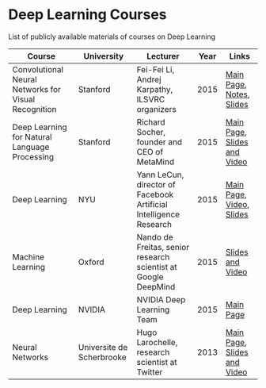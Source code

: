 # Deep Learning Courses

List of publicly available materials of courses on Deep Learning

Course | University | Lecturer | Year | Links
------ | ---------- | -------- | ---- | -----
Convolutional Neural Networks for Visual Recognition | Stanford | Fei-Fei Li, Andrej Karpathy, ILSVRC organizers | 2015 | [Main Page](http://cs231n.stanford.edu/), [Notes](http://cs231n.github.io/), [Slides](http://cs231n.stanford.edu/syllabus.html)
Deep Learning for Natural Language Processing | Stanford | Richard Socher, founder and CEO of MetaMind | 2015 | [Main Page](http://cs224d.stanford.edu/), [Slides and Video](http://cs224d.stanford.edu/syllabus.html)
Deep Learning | NYU | Yann LeCun, director of Facebook Artificial Intelligence Research | 2015 | [Main Page](http://cilvr.cs.nyu.edu/doku.php?id=courses:deeplearning2015:start), [Video](http://techtalks.tv/deep-learning-nyu-spring-2015/), [Slides](http://cilvr.cs.nyu.edu/doku.php?id=deeplearning2015:schedule)
Machine Learning | Oxford | Nando de Freitas, senior research scientist at Google DeepMind | 2015 | [Slides and Video](https://www.cs.ox.ac.uk/people/nando.defreitas/machinelearning/)
Deep Learning | NVIDIA | NVIDIA Deep Learning Team | 2015 | [Main Page](https://developer.nvidia.com/deep-learning-courses)
Neural Networks | Universite de Scherbrooke | Hugo Larochelle, research scientist at Twitter | 2013 | [Main Page](http://info.usherbrooke.ca/hlarochelle/neural_networks/description.html), [Slides and Video](http://info.usherbrooke.ca/hlarochelle/neural_networks/content.html)
